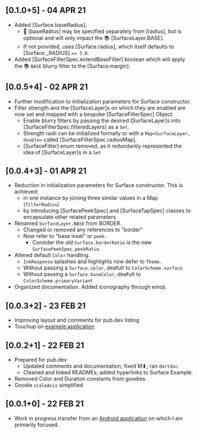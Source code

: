 ## [0.1.0+5] - 04 APR 21

* Added [Surface.baseRadius].
  * 🔘 [baseRadius] may be specified separately from [radius], but is optional and will only impact the 📚 [SurfaceLayer.BASE].
  * If not provided, uses [Surface.radius], which itself defaults to [Surface._RADIUS] `== 3.0`.
* Added [SurfaceFilterSpec.extendBaseFilter] boolean which will apply the 📚 `BASE` blurry filter to the [Surface.margin].

## [0.0.5+4] - 02 APR 21

* Further modification to initialization parameters for Surface constructor.
* Filter strength and the [SurfaceLayer]s on which they are enabled are now set and mapped with a bespoke [SurfaceFilterSpec] Object.
  * Enable blurry filters by passing the desired [SurfaceLayer]s into [SurfaceFilterSpec.filteredLayers] as a `Set`.
  * Strength radii can be initialized formally or with a `Map<SurfaceLayer, double>` called [SurfaceFilterSpec.radiusMap].
  * [SurfaceFilter] enum removed, as it redundantly represented the idea of [SurfaceLayer]s in a `Set`

## [0.0.4+3] - 01 APR 21

* Reduction in initialization parameters for Surface constructor. This is achieved:
  * in one instance by joining three similar values in a Map (`filterRadius`)
  * by introducing [SurfacePeekSpec] and [SurfaceTapSpec] classes to encapsulate other related parameters
* Renamed `SurfaceLayer.BASE` from BORDER.
  * Changed or removed any references to "border"
  * Now refer to "base inset" or `peek`.
    * Consider the old `Surface.borderRatio` is the new `SurfacePeekSpec.peekRatio`.
* Altered default `Color` handling.
  * `InkResponse` splashes and highlights now defer to `Theme`.
  * Without passing a `Surface.color`, deafult to `ColorScheme.surface`
  * Without passing a `Surface.baseColor`, deafult to `ColorScheme.primaryVariant`
* Organized documentation. Added iconography through emoji.

## [0.0.3+2] - 23 FEB 21

* Improving layout and comments for pub.dev listing
* Touchup on [example application](https://github.com/Zabadam/surface/tree/main/example)

## [0.0.2+1] - 22 FEB 21

* Prepared for pub.dev
    * Updated comments and documentation; fixed M⬇; ran `dartdoc`.
    * Cleaned and linked READMEs; added hyperlinks to Surface Example.
* Removed Color and Duration constants from goodies.
* Goodie `scaleAxis` simplified

## [0.0.1+0] - 22 FEB 21

* Work in progress transfer from an [Android application](https://play.google.com/store/apps/details?id=com.zaba.bug_bash 'Bug Bash in the Play Store') on which I am primarily focused.

